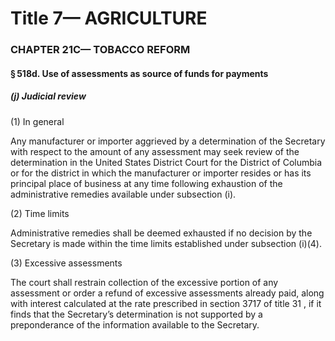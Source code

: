 
# Title 7— AGRICULTURE
### CHAPTER 21C— TOBACCO REFORM
#### § 518d. Use of assessments as source of funds for payments
##### (j) Judicial review

(1) In general

Any manufacturer or importer aggrieved by a determination of the Secretary with respect to the amount of any assessment may seek review of the determination in the United States District Court for the District of Columbia or for the district in which the manufacturer or importer resides or has its principal place of business at any time following exhaustion of the administrative remedies available under subsection (i).

(2) Time limits

Administrative remedies shall be deemed exhausted if no decision by the Secretary is made within the time limits established under subsection (i)(4).

(3) Excessive assessments

The court shall restrain collection of the excessive portion of any assessment or order a refund of excessive assessments already paid, along with interest calculated at the rate prescribed in section 3717 of title 31 , if it finds that the Secretary’s determination is not supported by a preponderance of the information available to the Secretary.
